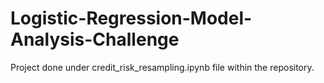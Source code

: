 # Logistic-Regression-Model-Analysis-Challenge

Project done under credit_risk_resampling.ipynb file within the repository.
